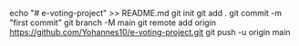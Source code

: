 echo "# e-voting-project" >> README.md
git init
git add .
git commit -m "first commit"
git branch -M main
git remote add origin https://github.com/Yohannes10/e-voting-project.git
git push -u origin main